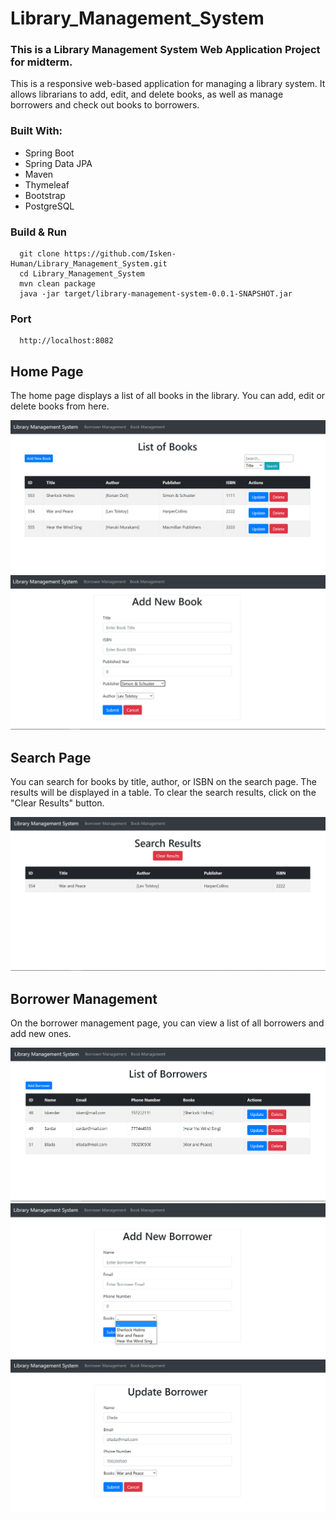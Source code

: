 # Library_Management_System
### This is a Library Management System Web Application Project for midterm. 

This is a responsive web-based application for managing a library system. It allows librarians to add, edit, and delete books, as well as manage borrowers and check out books to borrowers. 

### Built With:
- Spring Boot
- Spring Data JPA
- Maven
- Thymeleaf
- Bootstrap
- PostgreSQL

### Build & Run 
```
  git clone https://github.com/Isken-Human/Library_Management_System.git
  cd Library_Management_System
  mvn clean package
  java -jar target/library-management-system-0.0.1-SNAPSHOT.jar
```
### Port
```
  http://localhost:8082
```

## Home Page
The home page displays a list of all books in the library. You can add, edit or delete books from here.

![This is an image](/Photos/list_of_books.png)
![This is an image](/Photos/add_new_book.png)


## Search Page
You can search for books by title, author, or ISBN on the search page. The results will be displayed in a table. To clear the search results, click on the "Clear Results" button.

![This is an image](/Photos/search_result.png)



## Borrower Management
On the borrower management page, you can view a list of all borrowers and add new ones.

![This is an image](/Photos/list_of_borrowers.png)
![This is an image](/Photos/add_new_borrower.png)
![This is an image](/Photos/update_borrower.png)





